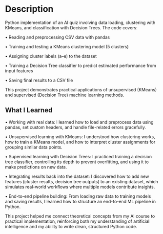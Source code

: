 # Description

Python implementation of an AI quiz involving data loading, clustering with KMeans, and classification with Decision Trees. The code covers:

• Reading and preprocessing CSV data with pandas

• Training and testing a KMeans clustering model (5 clusters)

• Assigning cluster labels (a–e) to the dataset

• Training a Decision Tree classifier to predict estimated performance from input features

• Saving final results to a CSV file

This project demonstrates practical applications of unsupervised (KMeans) and supervised (Decision Tree) machine learning methods.

## What I Learned

• Working with real data: I learned how to load and preprocess data using pandas, set custom headers, and handle file-related errors gracefully.

• Unsupervised learning with KMeans: I understood how clustering works, how to train a KMeans model, and how to interpret cluster assignments for grouping similar data points.

• Supervised learning with Decision Trees: I practiced training a decision tree classifier, controlling its depth to prevent overfitting, and using it to make predictions on new data.

• Integrating results back into the dataset: I discovered how to add new features (cluster results, decision tree outputs) to an existing dataset, which simulates real-world workflows where multiple models contribute insights.

• End-to-end pipeline building: From loading raw data to training models and saving results, I learned how to structure an end-to-end ML pipeline in Python.

This project helped me connect theoretical concepts from my AI course to practical implementation, reinforcing both my understanding of artificial intelligence and my ability to write clean, structured Python code.
